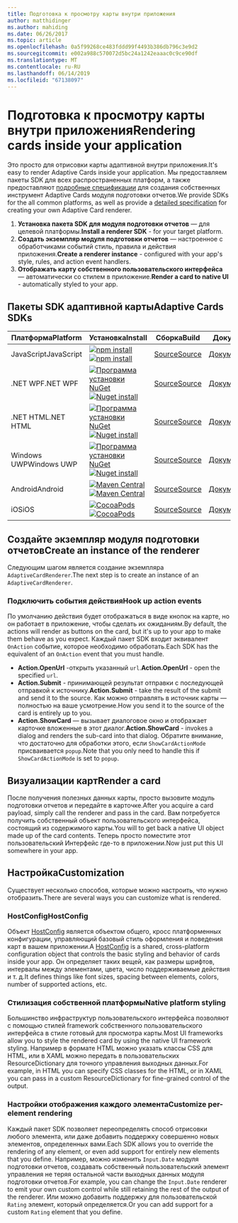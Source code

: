 ```yaml
---
title: Подготовка к просмотру карты внутри приложения
author: matthidinger
ms.author: mahiding
ms.date: 06/26/2017
ms.topic: article
ms.openlocfilehash: 0a5f99268ce483fddd99f4493b386db796c3e9d2
ms.sourcegitcommit: e002a988c570072d5bc24a1242eaaac0c9ce90df
ms.translationtype: MT
ms.contentlocale: ru-RU
ms.lasthandoff: 06/14/2019
ms.locfileid: "67138097"
---
```

# <a name="rendering-cards-inside-your-application"></a><span data-ttu-id="c90c6-102">Подготовка к просмотру карты внутри приложения</span><span class="sxs-lookup"><span data-stu-id="c90c6-102">Rendering cards inside your application</span></span>

<span data-ttu-id="c90c6-103">Это просто для отрисовки карты адаптивной внутри приложения.</span><span class="sxs-lookup"><span data-stu-id="c90c6-103">It's easy to render Adaptive Cards inside your application.</span></span> <span data-ttu-id="c90c6-104">Мы предоставляем пакеты SDK для всех распространенных платформ, а также предоставляют [подробные спецификации](implement-a-renderer.md) для создания собственных инструмент Adaptive Cards модуля подготовки отчетов.</span><span class="sxs-lookup"><span data-stu-id="c90c6-104">We provide SDKs for the all common platforms, as well as provide a [detailed specification](implement-a-renderer.md) for creating your own Adaptive Card renderer.</span></span>

1. <span data-ttu-id="c90c6-105">**Установка пакета SDK для модуля подготовки отчетов** — для целевой платформы.</span><span class="sxs-lookup"><span data-stu-id="c90c6-105">**Install a renderer SDK** - for your target platform.</span></span>
2. <span data-ttu-id="c90c6-106">**Создать экземпляр модуля подготовки отчетов** — настроенное с обработчиками событий стиль, правила и действия приложения.</span><span class="sxs-lookup"><span data-stu-id="c90c6-106">**Create a renderer instance** - configured with your app's style, rules, and action event handlers.</span></span>
3. <span data-ttu-id="c90c6-107">**Отображать карту собственного пользовательского интерфейса** — автоматически со стилем в приложение.</span><span class="sxs-lookup"><span data-stu-id="c90c6-107">**Render a card to native UI** - automatically styled to your app.</span></span>

## <a name="adaptive-cards-sdks"></a><span data-ttu-id="c90c6-108">Пакеты SDK адаптивной карты</span><span class="sxs-lookup"><span data-stu-id="c90c6-108">Adaptive Cards SDKs</span></span>

|<span data-ttu-id="c90c6-109">Платформа</span><span class="sxs-lookup"><span data-stu-id="c90c6-109">Platform</span></span>|<span data-ttu-id="c90c6-110">Установка</span><span class="sxs-lookup"><span data-stu-id="c90c6-110">Install</span></span>|<span data-ttu-id="c90c6-111">Сборка</span><span class="sxs-lookup"><span data-stu-id="c90c6-111">Build</span></span>|<span data-ttu-id="c90c6-112">Документы</span><span class="sxs-lookup"><span data-stu-id="c90c6-112">Docs</span></span>|<span data-ttu-id="c90c6-113">Состояние</span><span class="sxs-lookup"><span data-stu-id="c90c6-113">Status</span></span>|
|---|---|---|---|---|
| <span data-ttu-id="c90c6-114">JavaScript</span><span class="sxs-lookup"><span data-stu-id="c90c6-114">JavaScript</span></span> | <span data-ttu-id="c90c6-115">[![npm install](https://img.shields.io/npm/v/adaptivecards.svg)](https://www.npmjs.com/package/adaptivecards)</span><span class="sxs-lookup"><span data-stu-id="c90c6-115">[![npm install](https://img.shields.io/npm/v/adaptivecards.svg)](https://www.npmjs.com/package/adaptivecards)</span></span> | [<span data-ttu-id="c90c6-116">Source</span><span class="sxs-lookup"><span data-stu-id="c90c6-116">Source</span></span>](https://github.com/Microsoft/AdaptiveCards/tree/master/source/nodejs)| [<span data-ttu-id="c90c6-117">Документация</span><span class="sxs-lookup"><span data-stu-id="c90c6-117">Docs</span></span>](../sdk/rendering-cards/javascript/getting-started.md) | ![Состояние сборки](https://img.shields.io/vso/build/Microsoft/56cf629e-8f3a-4412-acbc-bf69366c552c/20564.svg) |
| <span data-ttu-id="c90c6-119">.NET WPF</span><span class="sxs-lookup"><span data-stu-id="c90c6-119">.NET WPF</span></span> | <span data-ttu-id="c90c6-120">[![Программа установки NuGet](https://img.shields.io/nuget/vpre/AdaptiveCards.Rendering.Wpf.svg)](https://www.nuget.org/packages/AdaptiveCards.Rendering.Wpf)</span><span class="sxs-lookup"><span data-stu-id="c90c6-120">[![Nuget install](https://img.shields.io/nuget/vpre/AdaptiveCards.Rendering.Wpf.svg)](https://www.nuget.org/packages/AdaptiveCards.Rendering.Wpf)</span></span> | [<span data-ttu-id="c90c6-121">Source</span><span class="sxs-lookup"><span data-stu-id="c90c6-121">Source</span></span>](https://github.com/Microsoft/AdaptiveCards/tree/master/source/dotnet)| [<span data-ttu-id="c90c6-122">Документация</span><span class="sxs-lookup"><span data-stu-id="c90c6-122">Docs</span></span>](../sdk/rendering-cards/net-wpf/getting-started.md) | ![Состояние сборки](https://img.shields.io/vso/build/Microsoft/56cf629e-8f3a-4412-acbc-bf69366c552c/20596.svg) |
| <span data-ttu-id="c90c6-124">.NET HTML</span><span class="sxs-lookup"><span data-stu-id="c90c6-124">.NET HTML</span></span> | <span data-ttu-id="c90c6-125">[![Программа установки NuGet](https://img.shields.io/nuget/vpre/AdaptiveCards.Rendering.Html.svg)](https://www.nuget.org/packages/AdaptiveCards.Rendering.Html)</span><span class="sxs-lookup"><span data-stu-id="c90c6-125">[![Nuget install](https://img.shields.io/nuget/vpre/AdaptiveCards.Rendering.Html.svg)](https://www.nuget.org/packages/AdaptiveCards.Rendering.Html)</span></span> | [<span data-ttu-id="c90c6-126">Source</span><span class="sxs-lookup"><span data-stu-id="c90c6-126">Source</span></span>](https://github.com/Microsoft/AdaptiveCards/tree/master/source/dotnet) | [<span data-ttu-id="c90c6-127">Документация</span><span class="sxs-lookup"><span data-stu-id="c90c6-127">Docs</span></span>](../sdk/rendering-cards/net-html/getting-started.md) | ![Состояние сборки](https://img.shields.io/vso/build/Microsoft/56cf629e-8f3a-4412-acbc-bf69366c552c/20596.svg) |
| <span data-ttu-id="c90c6-129">Windows UWP</span><span class="sxs-lookup"><span data-stu-id="c90c6-129">Windows UWP</span></span> | <span data-ttu-id="c90c6-130">[![Программа установки NuGet](https://img.shields.io/nuget/vpre/AdaptiveCards.Rendering.Uwp.svg)](https://www.nuget.org/packages/AdaptiveCards.Rendering.Uwp)</span><span class="sxs-lookup"><span data-stu-id="c90c6-130">[![Nuget install](https://img.shields.io/nuget/vpre/AdaptiveCards.Rendering.Uwp.svg)](https://www.nuget.org/packages/AdaptiveCards.Rendering.Uwp)</span></span> | [<span data-ttu-id="c90c6-131">Source</span><span class="sxs-lookup"><span data-stu-id="c90c6-131">Source</span></span>](https://github.com/Microsoft/AdaptiveCards/tree/master/source/uwp) | [<span data-ttu-id="c90c6-132">Документация</span><span class="sxs-lookup"><span data-stu-id="c90c6-132">Docs</span></span>](../sdk/rendering-cards/uwp/getting-started.md) | ![Состояние сборки](https://img.shields.io/vso/build/Microsoft/56cf629e-8f3a-4412-acbc-bf69366c552c/20583.svg) |
| <span data-ttu-id="c90c6-134">Android</span><span class="sxs-lookup"><span data-stu-id="c90c6-134">Android</span></span> | <span data-ttu-id="c90c6-135">[![Maven Central](https://img.shields.io/maven-central/v/io.adaptivecards/adaptivecards-android.svg)](https://search.maven.org/#search%7Cga%7C1%7Ca%3A%22adaptivecards-android%22)</span><span class="sxs-lookup"><span data-stu-id="c90c6-135">[![Maven Central](https://img.shields.io/maven-central/v/io.adaptivecards/adaptivecards-android.svg)](https://search.maven.org/#search%7Cga%7C1%7Ca%3A%22adaptivecards-android%22)</span></span> | [<span data-ttu-id="c90c6-136">Source</span><span class="sxs-lookup"><span data-stu-id="c90c6-136">Source</span></span>](https://github.com/Microsoft/AdaptiveCards/tree/master/source/android) | [<span data-ttu-id="c90c6-137">Документация</span><span class="sxs-lookup"><span data-stu-id="c90c6-137">Docs</span></span>](../sdk/rendering-cards/android/getting-started.md) | ![Состояние сборки](https://img.shields.io/vso/build/Microsoft/8d47e068-03c8-4cdc-aa9b-fc6929290322/17651.svg)
| <span data-ttu-id="c90c6-139">iOS</span><span class="sxs-lookup"><span data-stu-id="c90c6-139">iOS</span></span> | <span data-ttu-id="c90c6-140">[![CocoaPods](https://img.shields.io/cocoapods/v/AdaptiveCards.svg)](https://cocoapods.org/pods/AdaptiveCards)</span><span class="sxs-lookup"><span data-stu-id="c90c6-140">[![CocoaPods](https://img.shields.io/cocoapods/v/AdaptiveCards.svg)](https://cocoapods.org/pods/AdaptiveCards)</span></span> | [<span data-ttu-id="c90c6-141">Source</span><span class="sxs-lookup"><span data-stu-id="c90c6-141">Source</span></span>](https://github.com/Microsoft/AdaptiveCards/tree/master/source/ios) | [<span data-ttu-id="c90c6-142">Документация</span><span class="sxs-lookup"><span data-stu-id="c90c6-142">Docs</span></span>](../sdk/rendering-cards/ios/getting-started.md) |  ![Состояние сборки](https://img.shields.io/vso/build/Microsoft/8d47e068-03c8-4cdc-aa9b-fc6929290322/16990.svg) |

## <a name="create-an-instance-of-the-renderer"></a><span data-ttu-id="c90c6-144">Создайте экземпляр модуля подготовки отчетов</span><span class="sxs-lookup"><span data-stu-id="c90c6-144">Create an instance of the renderer</span></span>

<span data-ttu-id="c90c6-145">Следующим шагом является создание экземпляра `AdaptiveCardRenderer`.</span><span class="sxs-lookup"><span data-stu-id="c90c6-145">The next step is to create an instance of an `AdaptiveCardRenderer`.</span></span> 

### <a name="hook-up-action-events"></a><span data-ttu-id="c90c6-146">Подключить события действия</span><span class="sxs-lookup"><span data-stu-id="c90c6-146">Hook up action events</span></span>

<span data-ttu-id="c90c6-147">По умолчанию действия будет отображаться в виде кнопок на карте, но он работает в приложение, чтобы сделать их ожиданиям.</span><span class="sxs-lookup"><span data-stu-id="c90c6-147">By default, the actions will render as buttons on the card, but it's up to your app to make them behave as you expect.</span></span> <span data-ttu-id="c90c6-148">Каждый пакет SDK входит эквивалент `OnAction` событие, которое необходимо обработать.</span><span class="sxs-lookup"><span data-stu-id="c90c6-148">Each SDK has the equivalent of an `OnAction` event that you must handle.</span></span>

* <span data-ttu-id="c90c6-149">**Action.OpenUrl** -открыть указанный `url`.</span><span class="sxs-lookup"><span data-stu-id="c90c6-149">**Action.OpenUrl** - open the specified `url`.</span></span>  
* <span data-ttu-id="c90c6-150">**Action.Submit** - принимающей результат отправки с последующей отправкой к источнику.</span><span class="sxs-lookup"><span data-stu-id="c90c6-150">**Action.Submit** - take the result of the submit and send it to the source.</span></span> <span data-ttu-id="c90c6-151">Как можно отправлять в источник карты — полностью на ваше усмотрение.</span><span class="sxs-lookup"><span data-stu-id="c90c6-151">How you send it to the source of the card is entirely up to you.</span></span>
* <span data-ttu-id="c90c6-152">**Action.ShowCard** — вызывает диалоговое окно и отображает карточке вложенные в этот диалог.</span><span class="sxs-lookup"><span data-stu-id="c90c6-152">**Action.ShowCard** - invokes a dialog and renders the sub-card into that dialog.</span></span> <span data-ttu-id="c90c6-153">Обратите внимание, что достаточно для обработки этого, если `ShowCardActionMode` присваивается `popup`.</span><span class="sxs-lookup"><span data-stu-id="c90c6-153">Note that you only need to handle this if `ShowCardActionMode` is set to `popup`.</span></span>

## <a name="render-a-card"></a><span data-ttu-id="c90c6-154">Визуализации карт</span><span class="sxs-lookup"><span data-stu-id="c90c6-154">Render a card</span></span>

<span data-ttu-id="c90c6-155">После получения полезных данных карты, просто вызовите модуль подготовки отчетов и передайте в карточке.</span><span class="sxs-lookup"><span data-stu-id="c90c6-155">After you acquire a card payload, simply call the renderer and pass in the card.</span></span> <span data-ttu-id="c90c6-156">Вам потребуется получить собственный объект пользовательского интерфейса, состоящий из содержимого карты.</span><span class="sxs-lookup"><span data-stu-id="c90c6-156">You will to get back a native UI object made up of the card contents.</span></span> <span data-ttu-id="c90c6-157">Теперь просто поместите этот пользовательский Интерфейс где-то в приложении.</span><span class="sxs-lookup"><span data-stu-id="c90c6-157">Now just put this UI somewhere in your app.</span></span>

## <a name="customization"></a><span data-ttu-id="c90c6-158">Настройка</span><span class="sxs-lookup"><span data-stu-id="c90c6-158">Customization</span></span>

<span data-ttu-id="c90c6-159">Существует несколько способов, которые можно настроить, что нужно отобразить.</span><span class="sxs-lookup"><span data-stu-id="c90c6-159">There are several ways you can customize what is rendered.</span></span> 

### <a name="hostconfig"></a><span data-ttu-id="c90c6-160">HostConfig</span><span class="sxs-lookup"><span data-stu-id="c90c6-160">HostConfig</span></span>

<span data-ttu-id="c90c6-161">Объект [HostConfig](host-config.md) является объектом общего, кросс платформенных конфигурации, управляющий базовый стиль оформления и поведения карт в вашем приложении.</span><span class="sxs-lookup"><span data-stu-id="c90c6-161">A [HostConfig](host-config.md) is a shared, cross-platform configuration object that controls the basic styling and behavior of cards inside your app.</span></span> <span data-ttu-id="c90c6-162">Он определяет таких вещей, как размеры шрифтов, интервалы между элементами, цвета, число поддерживаемые действия и т. д.</span><span class="sxs-lookup"><span data-stu-id="c90c6-162">It defines things like font sizes, spacing between elements, colors, number of supported actions, etc.</span></span> 

### <a name="native-platform-styling"></a><span data-ttu-id="c90c6-163">Стилизация собственной платформы</span><span class="sxs-lookup"><span data-stu-id="c90c6-163">Native platform styling</span></span>

<span data-ttu-id="c90c6-164">Большинство инфраструктур пользовательского интерфейса позволяют с помощью стилей framework собственного пользовательского интерфейса в стиле готовый для просмотра карты.</span><span class="sxs-lookup"><span data-stu-id="c90c6-164">Most UI frameworks allow you to style the rendered card by using the native UI framework styling.</span></span> <span data-ttu-id="c90c6-165">Например в формате HTML можно указать классы CSS для HTML, или в XAML можно передать в пользовательских ResourceDictionary для точного управления выходных данных.</span><span class="sxs-lookup"><span data-stu-id="c90c6-165">For example, in HTML you can specify CSS classes for the HTML, or in XAML you can pass in a custom ResourceDictionary for fine-grained control of the output.</span></span>

### <a name="customize-per-element-rendering"></a><span data-ttu-id="c90c6-166">Настройки отображения каждого элемента</span><span class="sxs-lookup"><span data-stu-id="c90c6-166">Customize per-element rendering</span></span>

<span data-ttu-id="c90c6-167">Каждый пакет SDK позволяет переопределять способ отрисовки любого элемента, или даже добавить поддержку совершенно новых элементов, определенных вами.</span><span class="sxs-lookup"><span data-stu-id="c90c6-167">Each SDK allows you to override the rendering of any element, or even add support for entirely new elements that you define.</span></span>  <span data-ttu-id="c90c6-168">Например, можно изменить `Input.Date` модуля подготовки отчетов, создавать собственный пользовательский элемент управления не теряя остальной части выходных данных модуля подготовки отчетов.</span><span class="sxs-lookup"><span data-stu-id="c90c6-168">For example, you can change the `Input.Date` renderer to emit your own custom control while still retaining the rest of the output of the renderer.</span></span> <span data-ttu-id="c90c6-169">Или можно добавить поддержку для пользовательской `Rating` элемент, который определяется.</span><span class="sxs-lookup"><span data-stu-id="c90c6-169">Or you can add support for a custom `Rating` element that you define.</span></span>



